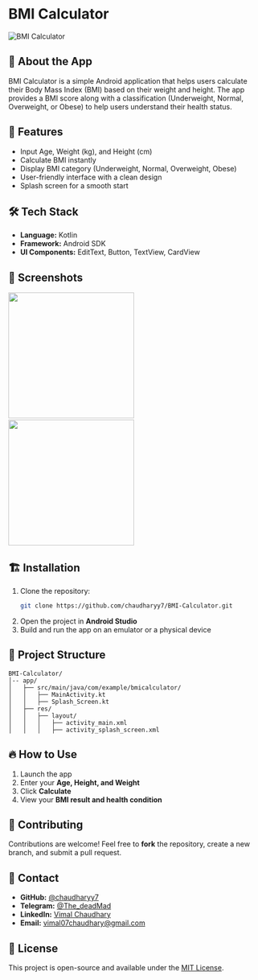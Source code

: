 # BMI Calculator 

![BMI Calculator](https://img.shields.io/badge/Kotlin-Android-blue.svg)

## 📱 About the App
BMI Calculator is a simple Android application that helps users calculate their Body Mass Index (BMI) based on their weight and height. The app provides a BMI score along with a classification (Underweight, Normal, Overweight, or Obese) to help users understand their health status.

## 🚀 Features
- Input Age, Weight (kg), and Height (cm)
- Calculate BMI instantly
- Display BMI category (Underweight, Normal, Overweight, Obese)
- User-friendly interface with a clean design
- Splash screen for a smooth start

## 🛠️ Tech Stack
- **Language:** Kotlin
- **Framework:** Android SDK
- **UI Components:** EditText, Button, TextView, CardView

## 📸 Screenshots  

<img src="https://github.com/user-attachments/assets/8999b3a6-0e33-4ff9-b32d-f769c748d31a" width="250"> &nbsp;&nbsp;&nbsp;
<img src="https://github.com/user-attachments/assets/d1b600a1-1d84-4601-b8ce-4312a7e89ac9" width="250">  



## 🏗️ Installation
1. Clone the repository:
   ```sh
   git clone https://github.com/chaudharyy7/BMI-Calculator.git
   ```
2. Open the project in **Android Studio**
3. Build and run the app on an emulator or a physical device

## 📂 Project Structure
```
BMI-Calculator/
│-- app/
│   ├── src/main/java/com/example/bmicalculator/
│   │   ├── MainActivity.kt
│   │   ├── Splash_Screen.kt
│   ├── res/
│   │   ├── layout/
│   │   │   ├── activity_main.xml
│   │   │   ├── activity_splash_screen.xml
```

## 🔥 How to Use
1. Launch the app
2. Enter your **Age, Height, and Weight**
3. Click **Calculate**
4. View your **BMI result and health condition**

## 🤝 Contributing
Contributions are welcome! Feel free to **fork** the repository, create a new branch, and submit a pull request.

## 📩 Contact
- **GitHub:** [@chaudharyy7](https://github.com/chaudharyy7)
- **Telegram:** [@The_deadMad](https://t.me/The_deadMad)
- **LinkedIn:** [Vimal Chaudhary](https://www.linkedin.com/in/vimal-chaudhary-993303326)
- **Email:** [vimal07chaudhary@gmail.com](mailto:vimal07chaudhary@gmail.com)

## 📜 License
This project is open-source and available under the [MIT License](LICENSE).
